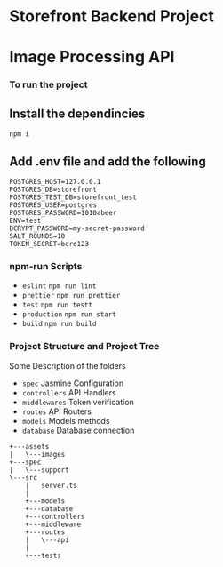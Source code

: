# Storefront Backend Project

# Image Processing API 

### To run the project

## Install the dependincies
```
npm i
```

## Add .env file and add the following
```
POSTGRES_HOST=127.0.0.1
POSTGRES_DB=storefront
POSTGRES_TEST_DB=storefront_test
POSTGRES_USER=postgres
POSTGRES_PASSWORD=1010abeer
ENV=test
BCRYPT_PASSWORD=my-secret-password
SALT_ROUNDS=10
TOKEN_SECRET=bero123
```

### npm-run Scripts

- `eslint` `npm run lint`
- `prettier` `npm run prettier`
- `test` `npm run testt`
- `production` `npm run start`
- `build` `npm run build`

### Project Structure and Project Tree

Some Description of the folders
- `spec` Jasmine Configuration
- `controllers` API Handlers
- `middlewares` Token verification
- `routes` API Routers
- `models` Models methods
- `database` Database connection

```
+---assets
|   \---images
+---spec
|   \---support    
\---src
    |   server.ts
    |
    +---models
    +---database
    +---controllers    
    +---middleware
    +---routes
    |   \---api
    |           
    +---tests                
  ```
  
